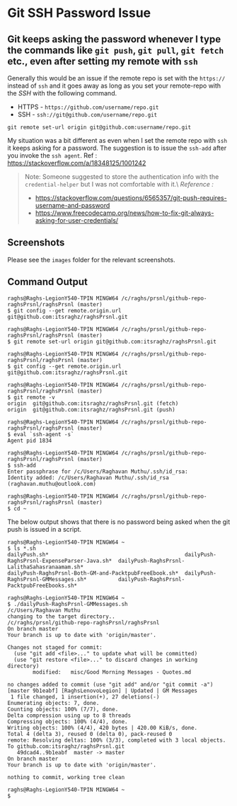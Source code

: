 # Git SSH Password Issue

## Git keeps asking the password whenever I type the commands like `git push`, `git pull`, `git fetch` etc., even after setting my remote with `ssh`

Generally this would be an issue if the remote repo is set with the `https://` instead of `ssh` and it goes away as long as you set your remote-repo with the *SSH* with the following command.

* HTTPS - `https://github.com/username/repo.git`
* SSH - `ssh://git@github.com/username/repo.git`

```
git remote set-url origin git@github.com:username/repo.git
```

 My situation was a bit different as even when I set the remote repo with `ssh` it keeps asking for a password. The suggestion is to issue the `ssh-add` after you invoke the `ssh agent`. Ref : https://stackoverflow.com/a/18348125/1001242

 > Note: Someone suggested to store the authentication info with the `credential-helper` but I was not comfortable with it.\ 
 > *Reference :*
 >   * https://stackoverflow.com/questions/6565357/git-push-requires-username-and-password
 >   * https://www.freecodecamp.org/news/how-to-fix-git-always-asking-for-user-credentials/

## Screenshots

  Please see the `images` folder for the relevant screenshots.

## Command Output

```
raghs@Raghs-LegionY540-TPIN MINGW64 /c/raghs/prsnl/github-repo-raghsPrsnl/raghsPrsnl (master)
$ git config --get remote.origin.url
git@github.com:itsraghz/raghsPrsnl.git

raghs@Raghs-LegionY540-TPIN MINGW64 /c/raghs/prsnl/github-repo-raghsPrsnl/raghsPrsnl (master)
$ git remote set-url origin git@github.com:itsraghz/raghsPrsnl.git

raghs@Raghs-LegionY540-TPIN MINGW64 /c/raghs/prsnl/github-repo-raghsPrsnl/raghsPrsnl (master)
$ git config --get remote.origin.url
git@github.com:itsraghz/raghsPrsnl.git

raghs@Raghs-LegionY540-TPIN MINGW64 /c/raghs/prsnl/github-repo-raghsPrsnl/raghsPrsnl (master)
$ git remote -v
origin  git@github.com:itsraghz/raghsPrsnl.git (fetch)
origin  git@github.com:itsraghz/raghsPrsnl.git (push)

raghs@Raghs-LegionY540-TPIN MINGW64 /c/raghs/prsnl/github-repo-raghsPrsnl/raghsPrsnl (master)
$ eval `ssh-agent -s`
Agent pid 1834

raghs@Raghs-LegionY540-TPIN MINGW64 /c/raghs/prsnl/github-repo-raghsPrsnl/raghsPrsnl (master)
$ ssh-add
Enter passphrase for /c/Users/Raghavan Muthu/.ssh/id_rsa:
Identity added: /c/Users/Raghavan Muthu/.ssh/id_rsa (raghavan.muthu@outlook.com)

raghs@Raghs-LegionY540-TPIN MINGW64 /c/raghs/prsnl/github-repo-raghsPrsnl/raghsPrsnl (master)
$ cd ~
```

The below output shows that there is no password being asked when the git push is issued in a script.

```
raghs@Raghs-LegionY540-TPIN MINGW64 ~
$ ls *.sh
dailyPush.sh*                                           dailyPush-RaghsPrsnl-ExpenseParser-Java.sh*  dailyPush-RaghsPrsnl-LalithaSahasranaamam.sh*
dailyPush-RaghsPrsnl-Both-GM-and-PacktpubFreeEbook.sh*  dailyPush-RaghsPrsnl-GMMessages.sh*          dailyPush-RaghsPrsnl-PacktpubFreeEbooks.sh*

raghs@Raghs-LegionY540-TPIN MINGW64 ~
$ ./dailyPush-RaghsPrsnl-GMMessages.sh
/c/Users/Raghavan Muthu
changing to the target directory..
/c/raghs/prsnl/github-repo-raghsPrsnl/raghsPrsnl
On branch master
Your branch is up to date with 'origin/master'.

Changes not staged for commit:
  (use "git add <file>..." to update what will be committed)
  (use "git restore <file>..." to discard changes in working directory)
        modified:   misc/Good Morning Messages - Quotes.md

no changes added to commit (use "git add" and/or "git commit -a")
[master 9b1eabf] [RaghsLenovoLegion] | Updated | GM Messages
 1 file changed, 1 insertion(+), 27 deletions(-)
Enumerating objects: 7, done.
Counting objects: 100% (7/7), done.
Delta compression using up to 8 threads
Compressing objects: 100% (4/4), done.
Writing objects: 100% (4/4), 420 bytes | 420.00 KiB/s, done.
Total 4 (delta 3), reused 0 (delta 0), pack-reused 0
remote: Resolving deltas: 100% (3/3), completed with 3 local objects.
To github.com:itsraghz/raghsPrsnl.git
   49dcad4..9b1eabf  master -> master
On branch master
Your branch is up to date with 'origin/master'.

nothing to commit, working tree clean

raghs@Raghs-LegionY540-TPIN MINGW64 ~
$
```
